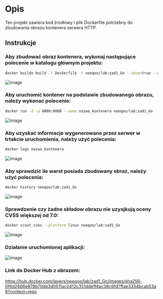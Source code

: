 # Opis

Ten projekt zawiera kod źródłowy i plik Dockerfile potrzebny do zbudowania obrazu kontenera serwera HTTP.

## Instrukcje

### Aby zbudować obraz kontenera, wykonaj następujące polecenie w katalogu głównym projektu:

```bash
docker buildx build -f Dockerfile -t neeqoo/lab:zad1_Go --sbom=true --provenance=mode=max --push .
```

![image](https://github.com/N33Qu/ZAD1/assets/116431498/0a675f1a-79f3-4a34-9e3d-060ee0776b27)

### Aby uruchomić kontener na podstawie zbudowanego obrazu, należy wykonać polecenie:

```bash
docker run -d -p 8080:8080 --name nazwa_kontenera neeqoo/lab:zad1_Go
```

![image](https://github.com/N33Qu/ZAD1/assets/116431498/d259941b-c1c8-4ce7-9e92-de4b9c042e5a)

### Aby uzyskać informacje wygenerowane przez serwer w trtakcie uruchomienia, należy użyć polecenia:

```bash
docker logs nazwa_kontenera
```

![image](https://github.com/N33Qu/ZAD1/assets/116431498/351035ac-3e1c-4b0e-b14c-809a7defa019)

### Aby sprawdzić ile warst posiada zbudowany obraz, należy użyć polecenia:

```bash
docker history neeqoo/lab:zad1_Go
```

![image](https://github.com/N33Qu/ZAD1/assets/116431498/85c3d5bd-b79a-444a-a4ad-2cdb06a2e53a)

### Sprawdzenie czy żadne składow obrazu nie uzysjkują oceny CVSS większej od 7.0:

```bash
docker scout cves --platform linux neeqoo/lab:zad1_Go
```

![image](https://github.com/N33Qu/ZAD1/assets/116431498/fd7eb7c7-9fff-47b4-b953-e5542e8d540f)

### Działanie uruchomionej aplikacji:

![image](https://github.com/N33Qu/ZAD1/assets/116431498/d8a3ce8c-7eb5-4a24-995a-1899e895ab89)


### Link do Docker Hub z obrazem:

https://hub.docker.com/layers/neeqoo/lab/zad1_Go/images/sha256-0f6d2466e878b70de3d0511ac0412c351dde1f4ac38c6fd7ffae3334bcab53a8?context=repo
